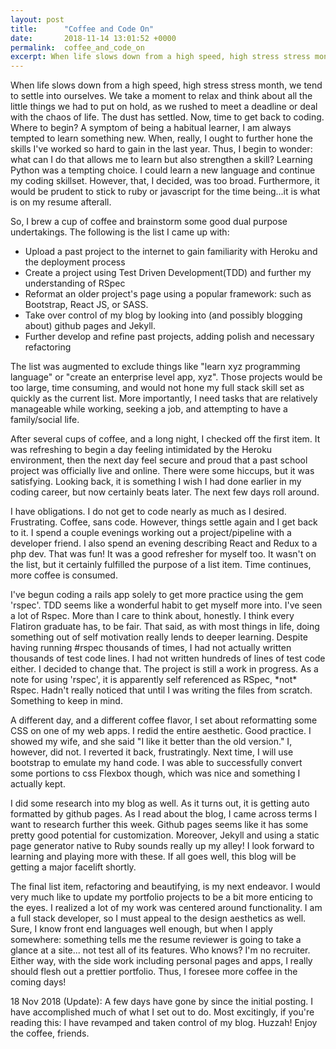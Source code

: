 ```yaml
---
layout: post
title:      "Coffee and Code On"
date:       2018-11-14 13:01:52 +0000
permalink:  coffee_and_code_on
excerpt: When life slows down from a high speed, high stress stress month, we tend to settle into ourselves. We take a moment to relax and think about all the little things we had to put on hold, as we rushed to meet a deadline or deal with the chaos of life. The dust has settled. Now, time to get back to coding...
---
```



When life slows down from a high speed, high stress stress month, we tend to settle into ourselves. We take a moment to relax and think about all the little things we had to put on hold, as we rushed to meet a deadline or deal with the chaos of life. The dust has settled. Now, time to get back to coding. Where to begin? A symptom of being a habitual learner, I am always tempted to learn something new. When, really, I ought to further hone the skills I've worked so hard to gain in the last year. Thus, I begin to wonder: what can I do that allows me to learn but also strengthen a skill? Learning Python was a tempting choice. I could learn a new language and continue my coding skillset. However, that, I decided, was too broad. Furthermore, it would be prudent to stick to ruby or javascript for the time being...it is what is on my resume afterall. 
<p>So, I brew a cup of coffee and brainstorm some good dual purpose undertakings. The following is the list I came up with:</p>
<ul>
  <li>Upload a past project to the internet to gain familiarity with Heroku and the deployment process</li>
	<li>Create a project using Test Driven Development(TDD) and further my understanding of RSpec</li>
	<li>Reformat an older project's page using a popular framework: such as Bootstrap, React JS, or SASS.</li>
	<li>Take over control of my blog by looking into (and possibly blogging about) github pages and Jekyll.</li>
	<li>Further develop and refine past projects, adding polish and necessary refactoring</li>
</ul>

<p>The list was augmented to exclude things like "learn xyz programming language" or "create an enterprise level app, xyz". Those projects would be too large, time consuming, and would not hone my full stack skill set as quickly as the current list. More importantly, I need tasks that are relatively manageable while working, seeking a job, and attempting to have a family/social life.</p>

<p>After several cups of coffee, and a long night, I checked off the first item. It was refreshing to begin a day feeling intimidated by the Heroku environment, then the next day feel secure and proud that a past school project was officially live and online. There were some hiccups, but it was satisfying. Looking back, it is something I wish I had done earlier in my coding career, but now certainly beats later. The next few days roll around.</p>

<p>I have obligations. I do not get to code nearly as much as I desired. Frustrating. Coffee, sans code. However, things settle again and I get back to it. I spend a couple evenings working out a project/pipeline with a developer friend. I also spend an evening describing React and Redux to a php dev. That was fun! It was a good refresher for myself too. It wasn't on the list, but it certainly fulfilled the purpose of a list item. Time continues, more coffee is consumed.</p>

<p>I've begun coding a rails app solely to get more practice using the gem 'rspec'. TDD seems like a wonderful habit to get myself more into. I've seen a lot of Rspec. More than I care to think about, honestly. I think every Flatiron graduate has, to be fair. That said, as with most things in life, doing something out of self motivation really lends to deeper learning. Despite having running #rspec thousands of times, I had not actually written thousands of test code lines. I had not written hundreds of lines of test code either. I decided to change that. The project is still a work in progress. As a note for using 'rspec', it is apparently self referenced as RSpec, *not* Rspec. Hadn't really noticed that until I was writing the files from scratch. Something to keep in mind.</p>

<p>A different day, and a different coffee flavor, I set about reformatting some CSS on one of my web apps. I redid the entire aesthetic. Good practice. I showed my wife, and she said "I like it better than the old version." I, however, did not. I reverted it back, frustratingly. Next time, I will use bootstrap to emulate my hand code. I was able to successfully convert some portions to css Flexbox though, which was nice and something I actually kept.</p>

<p>I did some research into my blog as well. As it turns out, it is getting auto formatted by github pages. As I read about the blog, I came across terms I want to research further this week. Github pages seems like it has some pretty good potential for customization. Moreover, Jekyll and using a static page generator native to Ruby sounds really up my alley! I look forward to learning and playing more with these. If all goes well, this blog will be getting a major facelift shortly.</p>

<p>The final list item, refactoring and beautifying, is my next endeavor. I would very much like to update my portfolio projects to be a bit more enticing to the eyes. I realized a lot of my work was centered around functionality. I am a full stack developer, so I must appeal to the design aesthetics as well. Sure, I know front end languages well enough, but when I apply somewhere: something tells me the resume reviewer is going to take a glance at a site... not test all of its features. Who knows? I'm no recruiter. Either way, with the side work including personal pages and apps, I really should flesh out a prettier portfolio. Thus, I foresee more coffee in the coming days!</p>

<p>18 Nov 2018 (Update): A few days have gone by since the initial posting. I have accomplished much of what I set out to do. Most excitingly, if you're reading this: I have revamped and taken control of my blog. Huzzah! Enjoy the coffee, friends.</p>